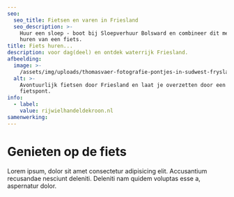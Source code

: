 ```yaml
---
seo:
  seo_title: Fietsen en varen in Friesland
  seo_description: >-
    Huur een sloep - boot bij Sloepverhuur Bolsward en combineer dit met het
    huren van een fiets.
title: Fiets huren...
description: voor dag(deel) en ontdek waterrijk Friesland.
afbeelding:
  image: >-
    /assets/img/uploads/thomasvaer-fotografie-pontjes-in-sudwest-fryslan-droech-oer-de-feart-gaastmeer-nijhuzum-route-wiepkje-20211006-0004-2899270304-1.jpeg
  alt: >-
    Avontuurlijk fietsen door Friesland en laat je overzetten door een
    fietspont.
info:
  - label:
    value: rijwielhandeldekroon.nl
samenwerking:
---
```


# Genieten op de fiets

Lorem ipsum, dolor sit amet consectetur adipisicing elit. Accusantium recusandae nesciunt deleniti. Deleniti nam quidem voluptas esse a, aspernatur dolor.
